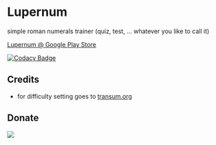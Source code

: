# Lupernum
 
simple roman numerals trainer (quiz, test, ... whatever you like to call it)

[Lupernum @ Google Play Store](https://play.google.com/store/apps/details?id=wir.lupernum.alpha)

[![Codacy Badge](https://app.codacy.com/project/badge/Grade/4b6640c9fd204184acd25e90e566eb1c)](https://www.codacy.com/gh/W-I-R/lupernum/dashboard?utm_source=github.com&amp;utm_medium=referral&amp;utm_content=W-I-R/lupernum&amp;utm_campaign=Badge_Grade)


## Credits

- for difficulty setting goes to [transum.org](https://www.transum.org/software/SW/Starter_of_the_day/Students/Roman_Numerals.asp)

## Donate
<img src="https://img.shields.io/liberapay/goal/W.I.R.svg?logo=liberapay">
